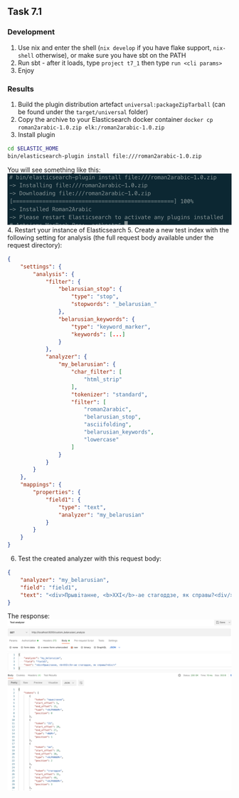 ## Task 7.1

### Development

1. Use nix and enter the shell (`nix develop` if you have flake support, `nix-shell` otherwise), or make sure you have sbt on the PATH
2. Run sbt - after it loads, type `project t7_1` then type `run <cli params>`
3. Enjoy

### Results

1. Build the plugin distribution artefact `universal:packageZipTarball` (can be found under the `target/universal` folder)
2. Copy the archive to your Elasticsearch docker container `docker cp roman2arabic-1.0.zip elk:/roman2arabic-1.0.zip`
3. Install plugin
```bash
cd $ELASTIC_HOME
bin/elasticsearch-plugin install file:///roman2arabic-1.0.zip
```
You will see something like this:
![out](pics/plugin_installed.png)
4. Restart your instance of Elasticsearch
5. Create a new test index with the following setting for analysis (the full request body available under the request directory):
```json
{
    "settings": {
        "analysis": {
            "filter": {
                "belarusian_stop": {
                    "type": "stop",
                    "stopwords": "_belarusian_"
                },
                "belarusian_keywords": {
                    "type": "keyword_marker",
                    "keywords": [...]
                }
            },
            "analyzer": {
                "my_belarusian": {
                    "char_filter": [
                        "html_strip"
                    ],
                    "tokenizer": "standard",
                    "filter": [
                        "roman2arabic",
                        "belarusian_stop",
                        "asciifolding",
                        "belarusian_keywords",
                        "lowercase"
                    ]
                }
            }
        }
    },
    "mappings": {
        "properties": {
            "field1": {
                "type": "text",
                "analyzer": "my_belarusian"
            }
        }
    }
}
```
6. Test the created analyzer with this request body:
```json
{
    "analyzer": "my_belarusian",
    "field": "field1",
    "text": "<div>Прывiтанне, <b>XXI</b>-ае стагоддзе, як справы?<div/>"
}
```
The response:
![out](pics/analyze_response.png)
